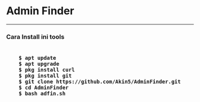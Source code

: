 
<h1>Admin Finder</h1>
<hr>
<h3>Cara Install ini tools<h3>
<code>
	$ apt update
	$ apt upgrade
	$ pkg install curl 
	$ pkg install git
	$ git clone https://github.com/Akin5/AdminFinder.git
	$ cd AdminFinder
	$ bash adfin.sh
</code>


